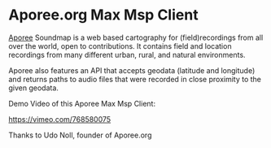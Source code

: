# Aporee.org Max Msp Client

[Aporee](https://aporee.org) Soundmap is a web based cartography for (field)recordings from all over the world, open to contributions. It contains field and location recordings from many different urban, rural, and natural environments.

Aporee also features an API that accepts geodata (latitude and longitude) and returns paths to audio files that were recorded in close proximity to the given geodata.

Demo Video of this Aporee Max Msp Client: 

https://vimeo.com/768580075

Thanks to Udo Noll, founder of Aporee.org